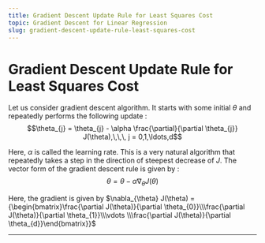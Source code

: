 ```yaml
---
title: Gradient Descent Update Rule for Least Squares Cost
topic: Gradient Descent for Linear Regression
slug: gradient-descent-update-rule-least-squares-cost
---
```


# Gradient Descent Update Rule for Least Squares Cost

Let us consider gradient descent algorithm. It starts with some initial $\theta$ and repeatedly performs the following update :  $$\theta_{j} = \theta_{j} - \alpha \frac{\partial}{\partial \theta_{j}} J(\theta),\,\,\, j = 0,1,\ldots,d$$

Here, $\alpha$ is called the learning rate. This is a very natural algorithm that repeatedly takes a step in the direction of steepest decrease of $J$. The vector form of the gradient descent rule is given by : $$\theta = \theta - \alpha \nabla_{\theta} J(\theta)$$

Here, the gradient is given by  $\nabla_{\theta} J(\theta) = {\begin{bmatrix}\frac{\partial J(\theta)}{\partial \theta_{0}}\\\frac{\partial J(\theta)}{\partial \theta_{1}}\\\vdots \\\frac{\partial J(\theta)}{\partial \theta_{d}}\end{bmatrix}}$

---
